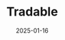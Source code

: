 ---  
layout: startup_page  
title: "Tradable"  
id: "tradable.xyz"  
permalink: "/tradabletradable.xyz01162025/"  
website: "https://www.tradable.xyz/"  
funding_round: "Strategic Investment"  
funding_amount: "$1.7B"  
investors: "ParaFi Capital, Victory Park Capital, Janus Henderson Investors, Matter Labs, Spring Labs"  
about: "Tradable is a technology company focused on making institutional-quality investments accessible to a broader range of participants. It bridges the on-chain/off-chain divide by tokenizing institutional-grade investment opportunities, enabling access to high-quality assets for new and existing investors. The platform allows asset managers to adopt web3 technology and reach a new on-chain investor audience."  
markets: "Fintech, Web3, Blockchain"  
hq: "Marina Del Rey, California, United States"  
founded_year: "2022"  
linkedin: "https://www.linkedin.com/company/tradable-financial"  
twitter: ""  
instagram: ""  
facebook: ""  
crunchbase: "https://www.crunchbase.com/organization/tradable-d99c"  
pitchbook: "https://pitchbook.com/profiles/company/94437-82"  

date_display: "16-Jan-2025"  
date: "2025-01-16"

# SEO Optimization  
meta_title: "Tradable - Strategic Investment Funding ($1.7B)"  
meta_description: "Tradable, Tradable is a technology company focused on making institutional-quality investments accessible to a broader range of participants. It bridges the on-..."  
meta_keywords: "Tradable, Fintech, Web3, Blockchain, Strategic Investment funding"  
canonical_url: "https://startup.projectstartups.com/tradabletradable.xyz01162025/"  
---